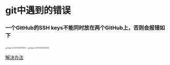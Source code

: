 # git中遇到的错误

### 一个GitHub的SSH keys不能同时放在两个GitHub上，否则会报错如下

<img src="https://gitlab.com/loveagri/pic/-/raw/main/2023-01-25/08/image-20230125081150547_20230125081151.png" alt="image-20230125081150547" style="zoom: 33%;" />

<img src="https://gitlab.com/loveagri/pic/-/raw/main/2023-01-25/08/image-20230125081226926_20230125081227.png" alt="image-20230125081226926" style="zoom:33%;" />

[解决办法](https://stackoverflow.com/questions/21264738/error-src-refspec-master-does-not-match-any)
